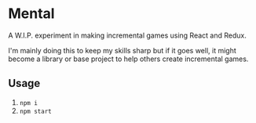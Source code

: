 # Mental

A W.I.P. experiment in making incremental games using React and Redux.

I'm mainly doing this to keep my skills sharp but if it goes well, it might become a library or base project to help others create incremental games.

## Usage

1. `npm i`
1. `npm start`